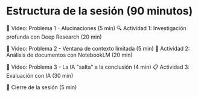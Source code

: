 # Estructura de la sesión (90 minutos)
🎥 Video: Problema 1 - Alucinaciones (5 min)
🔍 Actividad 1: Investigación profunda con Deep Research (20 min)

🎥 Video: Problema 2 - Ventana de contexto limitada (5 min)
📝 Actividad 2: Análisis de documentos con NotebookLM (20 min)

🎥 Video: Problema 3 - La IA "salta" a la conclusión (4 min)
📋 Actividad 3: Evaluación con IA (30 min)

🏁 Cierre de la sesión (5 min)


